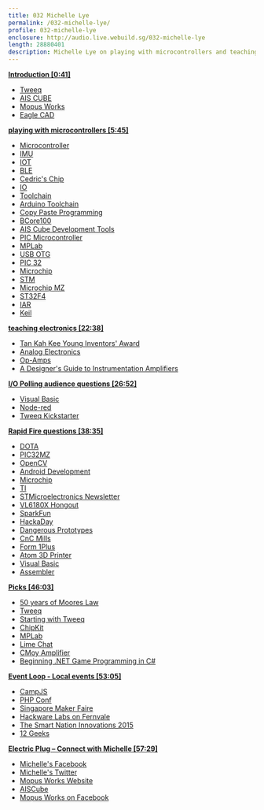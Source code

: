 ```yaml
---
title: 032 Michelle Lye
permalink: /032-michelle-lye/
profile: 032-michelle-lye
enclosure: http://audio.live.webuild.sg/032-michelle-lye
length: 28880401
description: Michelle Lye on playing with microcontrollers and teaching electronics.
---
```


**[Introduction [0:41]](#t=0:41)**

- [Tweeq](http://mopusworks.com/product-category/tweeq-core/)
- [AIS CUBE](http://www.aiscube.com/main/)
- [Mopus Works](http://mopusworks.com)
- [Eagle CAD](http://www.cadsoftusa.com/)

**[playing with microcontrollers [5:45]](#t=5:45)**

- [Microcontroller](http://en.wikipedia.org/wiki/Microcontroller)
- [IMU](http://en.wikipedia.org/wiki/Inertial_measurement_unit)
- [IOT](http://en.wikipedia.org/wiki/Internet_of_Things)
- [BLE](http://en.wikipedia.org/wiki/Bluetooth_low_energy)
- [Cedric's Chip](https://www.nordicsemi.com/eng/Products/Bluetooth-Smart-Bluetooth-low-energy/nRF51822)
- [IO](http://en.wikipedia.org/wiki/Input/output)
- [Toolchain](http://elinux.org/Toolchains)
- [Arduino Toolchain](https://github.com/arduino/toolchain-avr)
- [Copy Paste Programming](http://en.wikipedia.org/wiki/Copy_and_paste_programming)
- [BCore100](http://shop.aiscube.com/Microcontrollers/BlazingCore)
- [AIS Cube Development Tools](http://www.aiscube.com/main/development-tools)
- [PIC Microcontroller](http://en.wikipedia.org/wiki/PIC_microcontroller)
- [MPLab](http://www.microchip.com/pagehandler/en-us/family/mplabx/)
- [USB OTG](http://en.wikipedia.org/wiki/USB_On-The-Go)
- [PIC 32](http://www.microchip.com/pagehandler/en-us/family/32bit/)
- [Microchip](http://www.microchip.com)
- [STM](http://www.st.com/web/en/home.html)
- [Microchip MZ](http://www.microchip.com/pagehandler/en-us/family/32bit/architecture-pic32mzecfamily.html)
- [ST32F4](http://www.st.com/web/en/catalog/mmc/SC1169/SS1577)
- [IAR](https://www.iar.com/iar-embedded-workbench/)
- [Keil](http://www.keil.com/)

**[teaching electronics [22:38]](#t=22:38)**

- [Tan Kah Kee Young Inventors' Award](http://www.tkkfoundation.org.sg/tkk/foundation/young/invest_eng.shtml)
- [Analog Electronics](http://en.wikipedia.org/wiki/Analogue_electronics)
- [Op-Amps](http://en.wikipedia.org/wiki/Operational_amplifier)
- [A Designer's Guide to Instrumentation Amplifiers](http://www.analog.com/en/education/education-library/dh-designers-guide-to-instrumentation-amps.html)

**[I/O Polling audience questions [26:52]](#t=26:52)**

- [Visual Basic](http://en.wikipedia.org/wiki/Visual_Basic)
- [Node-red](http://nodered.org/)
- [Tweeq Kickstarter](https://www.kickstarter.com/projects/mopusworks/tweeq-micro-sized-arduino-compatible-platform-and)

**[Rapid Fire questions [38:35]](#t=38:35)**

- [DOTA](http://en.wikipedia.org/wiki/Defense_of_the_Ancients)
- [PIC32MZ](http://www.microchip.com/PIC32MZEmbeddedConnectivity(EC)family4161255)
- [OpenCV](http://opencv.org/)
- [Android Development](http://developer.android.com/index.html)
- [Microchip](http://microchip.com/)
- [TI](http://www.ti.com/)
- [STMicroelectronics Newsletter](https://my.st.com/cas/login?service)
- [VL6180X Hongout](https://www.youtube.com/watch?v=z67ZQhE1OLc)
- [SparkFun](http://www.sparkfun.com/)
- [HackaDay](http://hackaday.com/)
- [Dangerous Prototypes](http://dangerousprototypes.com/)
- [CnC Mills](http://en.wikipedia.org/wiki/Numerical_control#Mills)
- [Form 1Plus](http://formlabs.com/products/form-1-plus/)
- [Atom 3D Printer](http://www.atom3dp.com/en/atom2/)
- [Visual Basic](https://msdn.microsoft.com/en-us/library/2x7h1hfk.aspx)
- [Assembler](http://en.wikipedia.org/wiki/Assembly_language)

**[Picks [46:03]](#t=46:03)**

- [50 years of Moores Law](http://spectrum.ieee.org/static/special-report-50-years-of-moores-law)
- [Tweeq](http://mopusworks.com/product-category/tweeq-core/)
- [Starting with Tweeq](http://mopusworks.com/category/tutorials/)
- [ChipKit](http://chipkit.net/)
- [MPLab](http://www.microchip.com/pagehandler/en-us/family/mplabx/)
- [Lime Chat](http://limechat.net/mac/)
- [CMoy Amplifier](http://tangentsoft.net/audio/cmoy/)
- [Beginning .NET Game Programming in C#](http://www.amazon.com/Beginning-NET-Game-Programming-C)

**[Event Loop - Local events [53:05]](#t=53:05)**

- [CampJS](http://campjs.com/)
- [PHP Conf](http://launch.phpconf.asia/)
- [Singapore Maker Faire](http://makerfairesingapore.com/)
- [Hackware Labs on Fernvale](http://www.meetup.com/Hackware/events/221497364/)
- [The Smart Nation Innovations 2015 ](https://www.smartnation.sg/innovations)
- [12 Geeks](http://www.12geeks.com)

**[Electric Plug  – Connect with Michelle [57:29]](#t=57:29)**

- [Michelle's Facebook](https://www.facebook.com/mmolsj)
- [Michelle's Twitter](https://www.twitter.com/monolye)
- [Mopus Works Website](http://mopusworks.com/)
- [AISCube](http://www.aiscube.com)
- [Mopus Works on Facebook](http://facebook.com/mopusworks)
